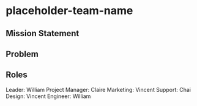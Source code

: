 # placeholder-team-name 

## Mission Statement

## Problem

## Roles
Leader: William
Project Manager: Claire
Marketing: Vincent
Support: Chai
Design: Vincent
Engineer: William 

